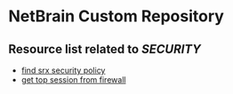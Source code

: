 # NetBrain Custom Repository

## Resource list related to *SECURITY*


* [find srx security policy](find%20srx%20security%20policy/)
* [get top session from firewall](get%20top%20session%20from%20firewall/)
